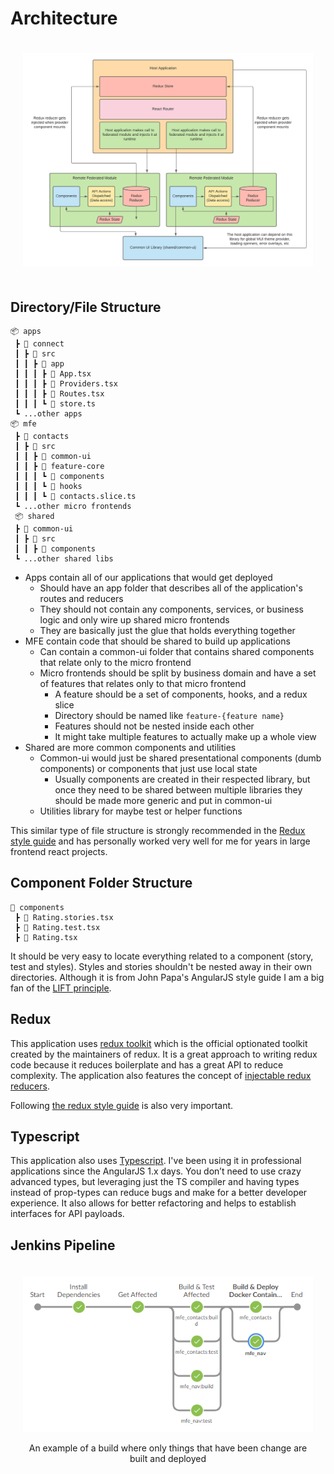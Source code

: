 # Architecture

<div align="center" style="padding: 20px">
    <img alt="Architecture Diagram" src="./assets/architecture.png">
</div>

## Directory/File Structure

```
📦 apps
 ┣ 📂 connect
 ┃ ┣ 📂 src
 ┃ ┃ ┣ 📂 app
 ┃ ┃ ┃ ┣ 📜 App.tsx
 ┃ ┃ ┃ ┣ 📜 Providers.tsx
 ┃ ┃ ┃ ┣ 📜 Routes.tsx
 ┃ ┃ ┃ ┗ 📜 store.ts
 ┗ ...other apps
📦 mfe
 ┣ 📂 contacts
 ┃ ┣ 📂 src
 ┃ ┃ ┣ 📂 common-ui
 ┃ ┃ ┣ 📂 feature-core
 ┃ ┃ ┃ ┗ 📂 components
 ┃ ┃ ┃ ┗ 📂 hooks
 ┃ ┃ ┃ ┗ 📜 contacts.slice.ts
 ┗ ...other micro frontends
 📦 shared
 ┣ 📂 common-ui
 ┃ ┣ 📂 src
 ┃ ┃ ┣ 📂 components
 ┗ ...other shared libs
```

- Apps contain all of our applications that would get deployed
  - Should have an app folder that describes all of the application's routes and reducers
  - They should not contain any components, services, or business logic and only wire up shared micro frontends
  - They are basically just the glue that holds everything together
- MFE contain code that should be shared to build up applications
  - Can contain a common-ui folder that contains shared components that relate only to the micro frontend
  - Micro frontends should be split by business domain and have a set of features that relates only to that micro frontend
    - A feature should be a set of components, hooks, and a redux slice
    - Directory should be named like `feature-{feature name}`
    - Features should not be nested inside each other
    - It might take multiple features to actually make up a whole view
- Shared are more common components and utilities
  - Common-ui would just be shared presentational components (dumb components) or components that just use local state
    - Usually components are created in their respected library, but once they need to be shared between multiple libraries they should be made more generic and put in common-ui
  - Utilities library for maybe test or helper functions

This similar type of file structure is strongly recommended in the [Redux style guide](https://redux.js.org/style-guide/style-guide#structure-files-as-feature-folders-or-ducks) and has personally worked very well for me for years in large frontend react projects.

## Component Folder Structure

```
📂 components
 ┣ 📜 Rating.stories.tsx
 ┣ 📜 Rating.test.tsx
 ┣ 📜 Rating.tsx
```

It should be very easy to locate everything related to a component (story, test and styles). Styles and stories shouldn't be nested away in their own directories. Although it is from John Papa's AngularJS style guide I am a big fan of the [LIFT principle](https://github.com/johnpapa/angular-styleguide/blob/master/a1/README.md#lift).

## Redux

This application uses [redux toolkit](https://redux-toolkit.js.org/) which is the official optionated toolkit created by the maintainers of redux. It is a great approach to writing redux code because it reduces boilerplate and has a great API to reduce complexity. The application also features the concept of [injectable redux reducers](https://redux.js.org/recipes/code-splitting/#defining-an-injectreducer-function).

Following [the redux style guide](https://redux.js.org/style-guide/style-guide) is also very important.

## Typescript

This application also uses [Typescript](https://www.typescriptlang.org/). I've been using it in professional applications since the AngularJS 1.x days. You don’t need to use crazy advanced types, but leveraging just the TS compiler and having types instead of prop-types can reduce bugs and make for a better developer experience. It also allows for better refactoring and helps to establish interfaces for API payloads.

## Jenkins Pipeline

<div align="center" style="padding: 20px">
    <img alt="Jenkins Pipeline" src="./assets/pipeline.png">
    <p>An example of a build where only things that have been change are built and deployed</p>
</div>
